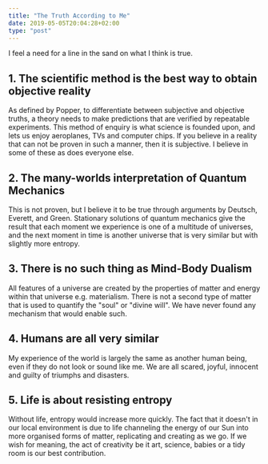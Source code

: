 ```yaml
---
title: "The Truth According to Me"
date: 2019-05-05T20:04:28+02:00
type: "post"
---
```


I feel a need for a line in the sand on what I think is true.

## 1. The scientific method is the best way to obtain objective reality

As defined by Popper, to differentiate between subjective and objective truths, a theory needs to make predictions that are verified by repeatable experiments.  This method of enquiry is what science is founded upon, and lets us enjoy aeroplanes, TVs and computer chips.  If you believe in a reality that can not be proven in such a manner, then it is subjective.  I believe in some of these as does everyone else.

## 2. The many-worlds interpretation of Quantum Mechanics

This is not proven, but I believe it to be true through arguments by Deutsch, Everett, and Green. Stationary solutions of quantum mechanics give the result that each moment we experience is one of a multitude of universes, and the next moment in time is another universe that is very similar but with slightly more entropy.

## 3. There is no such thing as Mind-Body Dualism

All features of a universe are created by the properties of matter and energy within that universe e.g. materialism.  There is not a second type of matter that is used to quantify the "soul" or "divine will".  We have never found any mechanism that would enable such.

## 4. Humans are all very similar

My experience of the world is largely the same as another human being, even if they do not look or sound like me.  We are all scared, joyful, innocent and guilty of triumphs and disasters.

## 5. Life is about resisting entropy

Without life, entropy would increase more quickly.  The fact that it doesn't in our local environment is due to life channeling the energy of our Sun into more organised forms of matter, replicating and creating as we go.  If we wish for meaning, the act of creativity be it art, science, babies or a tidy room is our best contribution. 


